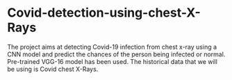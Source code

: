 # Covid-detection-using-chest-X-Rays
The project aims at detecting Covid-19 infection from chest x-ray using a CNN model and predict the chances of the person being infected or normal. Pre-trained VGG-16 model has been used. The historical data that we will be using is Covid chest X-Rays.
